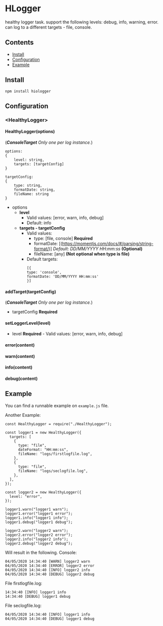 # HLogger

healthy logger task.
support the following levels: debug, info, warning, error.
can log to a different targets - file, console.


## Contents

-   [ Install ](#install)
-   [ Configuration ](#configuration)
-   [ Example ](#example)

<a name="install"></a>

## Install

```
npm install hiologger
```

<a name="configuration"></a>

## Configuration

### \<HealthyLogger\>

#### HealthyLogger(options)
(_**ConsoleTarget** Only one per log instance._)

```
options:
{
    level: string,
    targets: [targetConfig]
}

targetConfig:
{
    type: string,
    formatDate: string,
    fileName: string
}
```

-   options
    -   **level**
        -   Valid values: [error, warn, info, debug] 
        -   Default: info
    -   **targets - targetConfig** 
        -   Valid values:
            -   type: [file, console] **Required** 
            -   formatDate: [(https://momentjs.com/docs/#/parsing/string-format/)] _Default: DD/MM/YYYY HH:mm:ss_ **(Optional)**
            -   fileName: [any] **(Not optional when type is file)**
        -   Default targets: 
            ```
            [{
            type: 'console',
            formatDate: 'DD/MM/YYYY HH:mm:ss'
            }]
            ```

#### addTarget(targetConfig)
(_**ConsoleTarget** Only one per log instance._)
-   targetConfig  **Required**

#### setLoggerLevel(level)
  -   level **Required** 
    -   Valid values: [error, warn, info, debug]


#### error(content)

#### warn(content)

#### info(content)

#### debug(content)


<a name="example"></a>

## Example

You can find a runnable example on `example.js` file.

Another Example:

```
const HealthyLogger = require("./HealthyLogger");

const logger1 = new HealthyLogger({
  targets: [
    {
      type: "file",
      dateFormat: "HH:mm:ss",
      fileName: "logs/firstlogfile.log",
    },
    {
      type: "file",
      fileName: "logs/seclogfile.log",
    },
  ],
});

const logger2 = new HealthyLogger({
  level: "error",
});

logger1.warn("logger1 warn");
logger1.error("logger1 error");
logger1.info("logger1 info");
logger1.debug("logger1 debug");

logger2.warn("logger2 warn");
logger2.error("logger2 error");
logger2.info("logger2 info");
logger2.debug("logger2 debug");
```

Will result in the following.
Console:

```
04/05/2020 14:34:40 [WARN] logger2 warn
04/05/2020 14:34:40 [ERROR] logger2 error
04/05/2020 14:34:40 [INFO] logger2 info
04/05/2020 14:34:40 [DEBUG] logger2 debug
```
File firstlogfile.log:
```
14:34:40 [INFO] logger1 info
14:34:40 [DEBUG] logger1 debug
```
File seclogfile.log:
```
04/05/2020 14:34:40 [INFO] logger1 info
04/05/2020 14:34:40 [DEBUG] logger1 debug
```

